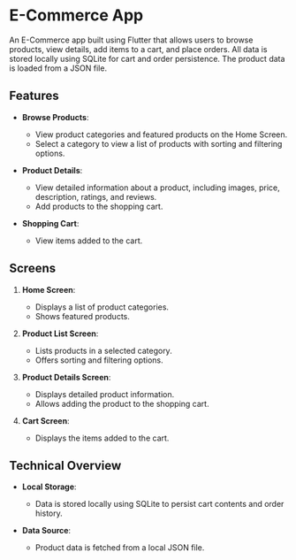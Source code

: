 # E-Commerce App

An E-Commerce app built using Flutter that allows users to browse products, view details, add items to a cart, and place orders. All data is stored locally using SQLite for cart and order persistence. The product data is loaded from a JSON file.

## Features

- **Browse Products**: 
  - View product categories and featured products on the Home Screen.
  - Select a category to view a list of products with sorting and filtering options.
  
- **Product Details**: 
  - View detailed information about a product, including images, price, description, ratings, and reviews.
  - Add products to the shopping cart.

- **Shopping Cart**: 
  - View items added to the cart.

## Screens

1. **Home Screen**:
   - Displays a list of product categories.
   - Shows featured products.

2. **Product List Screen**:
   - Lists products in a selected category.
   - Offers sorting and filtering options.

3. **Product Details Screen**:
   - Displays detailed product information.
   - Allows adding the product to the shopping cart.

4. **Cart Screen**:
   - Displays the items added to the cart.

## Technical Overview

- **Local Storage**:
  - Data is stored locally using SQLite to persist cart contents and order history.
  
- **Data Source**:
  - Product data is fetched from a local JSON file.
